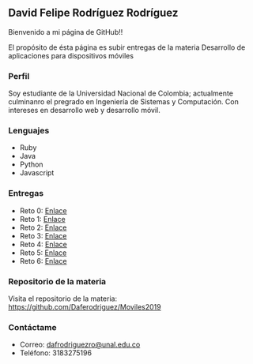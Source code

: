 ## David Felipe Rodríguez Rodríguez

Bienvenido a mi página de GitHub!!

El propósito de ésta página es subir entregas de la materia Desarrollo de aplicaciones para dispositivos móviles

### Perfil

Soy estudiante de la Universidad Nacional de Colombia; actualmente culminanro el pregrado en Ingeniería de Sistemas y Computación. Con intereses en desarrollo web y desarrollo móvil.

### Lenguajes
  - Ruby
  - Java
  - Python
  - Javascript
  
### Entregas

  - Reto 0: [Enlace](https://github.com/Daferodriguez/Moviles2019/tree/master/Reto0)
  - Reto 1: [Enlace](https://github.com/Daferodriguez/Moviles2019/tree/master/Reto1)
  - Reto 2: [Enlace](https://github.com/Daferodriguez/Moviles2019/tree/master/Reto2)
  - Reto 3: [Enlace](https://github.com/Daferodriguez/Moviles2019/tree/master/Reto3/Tictactoe)
  - Reto 4: [Enlace](https://github.com/Daferodriguez/Moviles2019/tree/master/Reto4/Tictactoe)
  - Reto 5: [Enlace](https://github.com/Daferodriguez/Moviles2019/tree/master/Reto5/Tictactoe)
  - Reto 6: [Enlace](https://github.com/Daferodriguez/Moviles2019/tree/master/Reto6/Tictactoe)

### Repositorio de la materia
Visita el repositorio de la materia: <https://github.com/Daferodriguez/Moviles2019>

### Contáctame

  - Correo: dafrodriguezro@unal.edu.co
  - Teléfono: 3183275196
  



